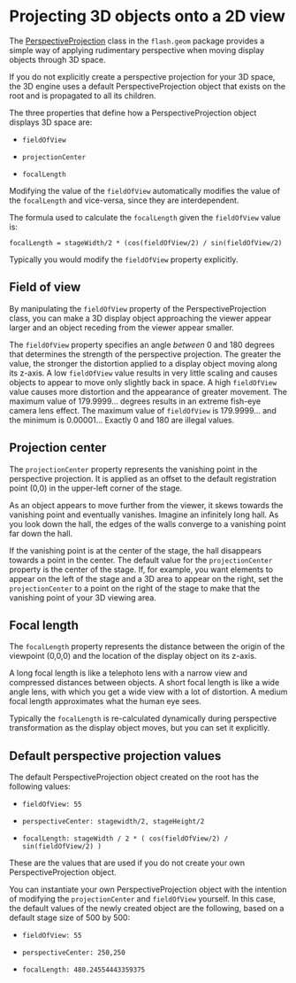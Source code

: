 # Projecting 3D objects onto a 2D view

<div>

The <a
href="http://help.adobe.com/en_US/FlashPlatform/reference/actionscript/3/flash/geom/PerspectiveProjection.html"
target="_self">PerspectiveProjection</a> class in the `flash.geom` package
provides a simple way of applying rudimentary perspective when moving display
objects through 3D space.

If you do not explicitly create a perspective projection for your 3D space, the
3D engine uses a default PerspectiveProjection object that exists on the root
and is propagated to all its children.

The three properties that define how a PerspectiveProjection object displays 3D
space are:

<div>

- `fieldOfView`

- `projectionCenter`

- `focalLength`

</div>

Modifying the value of the `fieldOfView` automatically modifies the value of the
`focalLength` and vice-versa, since they are interdependent.

The formula used to calculate the `focalLength` given the `fieldOfView` value
is:

    focalLength = stageWidth/2 * (cos(fieldOfView/2) / sin(fieldOfView/2)

Typically you would modify the `fieldOfView` property explicitly.

</div>

<div>

## Field of view

<div>

By manipulating the `fieldOfView` property of the PerspectiveProjection class,
you can make a 3D display object approaching the viewer appear larger and an
object receding from the viewer appear smaller.

The `fieldOfView` property specifies an angle _between_ 0 and 180 degrees that
determines the strength of the perspective projection. The greater the value,
the stronger the distortion applied to a display object moving along its z-axis.
A low `fieldOfView` value results in very little scaling and causes objects to
appear to move only slightly back in space. A high `fieldOfView` value causes
more distortion and the appearance of greater movement. The maximum value of
179.9999... degrees results in an extreme fish-eye camera lens effect. The
maximum value of `fieldOfView` is 179.9999... and the minimum is 0.00001...
Exactly 0 and 180 are illegal values.

</div>

</div>

<div>

## Projection center

<div>

The `projectionCenter` property represents the vanishing point in the
perspective projection. It is applied as an offset to the default registration
point (0,0) in the upper-left corner of the stage.

As an object appears to move further from the viewer, it skews towards the
vanishing point and eventually vanishes. Imagine an infinitely long hall. As you
look down the hall, the edges of the walls converge to a vanishing point far
down the hall.

If the vanishing point is at the center of the stage, the hall disappears
towards a point in the center. The default value for the `projectionCenter`
property is the center of the stage. If, for example, you want elements to
appear on the left of the stage and a 3D area to appear on the right, set the
`projectionCenter` to a point on the right of the stage to make that the
vanishing point of your 3D viewing area.

</div>

</div>

<div>

## Focal length

<div>

The `focalLength` property represents the distance between the origin of the
viewpoint (0,0,0) and the location of the display object on its z-axis.

A long focal length is like a telephoto lens with a narrow view and compressed
distances between objects. A short focal length is like a wide angle lens, with
which you get a wide view with a lot of distortion. A medium focal length
approximates what the human eye sees.

Typically the `focalLength` is re-calculated dynamically during perspective
transformation as the display object moves, but you can set it explicitly.

</div>

</div>

<div>

## Default perspective projection values

<div>

The default PerspectiveProjection object created on the root has the following
values:

<div>

- `fieldOfView: 55`

- `perspectiveCenter: stagewidth/2, stageHeight/2`

- `focalLength: stageWidth / 2 * ( cos(fieldOfView/2) / sin(fieldOfView/2) )`

</div>

These are the values that are used if you do not create your own
PerspectiveProjection object.

You can instantiate your own PerspectiveProjection object with the intention of
modifying the `projectionCenter` and `fieldOfView` yourself. In this case, the
default values of the newly created object are the following, based on a default
stage size of 500 by 500:

<div>

- `fieldOfView: 55`

- `perspectiveCenter: 250,250`

- `focalLength: 480.24554443359375`

</div>

</div>

</div>

<div>

<div>

</div>

</div>
